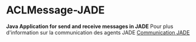 # ACLMessage-JADE
**Java Application for send and receive messages in JADE**
Pour plus d'information sur la communication des agents JADE [Communication JADE](https://djug.developpez.com/java/jade/communication/)


